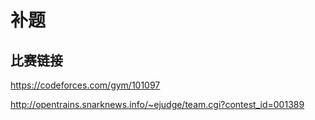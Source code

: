# 补题

## 比赛链接

<https://codeforces.com/gym/101097>

<http://opentrains.snarknews.info/~ejudge/team.cgi?contest_id=001389>